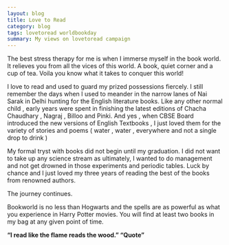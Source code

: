 ```yaml
---
layout: blog
title: Love to Read
category: blog
tags: lovetoread worldbookday
summary: My views on lovetoread campaign
---
```


The best stress therapy for me is when I immerse myself in the book world. It relieves you from all the vices of this world. 
A book, quiet corner and a cup of tea. Voila you know what it takes to conquer this world! 

I love to read and used to guard my prized possessions fiercely. I still remember the days when I used to meander in the narrow 
lanes of Nai Sarak in Delhi hunting for the English literature books. Like any other normal child , early years were spent in 
finishing the latest editions of Chacha Chaudhary , Nagraj , Billoo and Pinki. And yes , when CBSE Board introduced the new 
versions of English Textbooks , I just loved them for the variety of stories and poems ( water , water , everywhere and not a 
single drop to drink )

My formal tryst with books did not begin until my graduation. I did not want to take up any science stream as ultimately, 
I wanted to do management and not get drowned in those experiments and periodic tables. Luck by chance 
and I just loved my three years of reading the best of the books from renowned authors.

The journey continues.

Bookworld is no less than Hogwarts and the spells are as powerful as what you experience in Harry Potter movies.
You will find at least two books in my bag at any given point of time.

**“I read like the flame reads the wood.” “Quote”**
